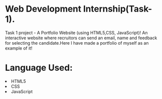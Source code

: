 <h1>Web Development Internship(Task-1).</h1>
<p>Task 1 project - A Portfolio Website (using HTML5,CSS, JavaScript)! An interactive website where recruitors can send an email, name and feedback for selecting the candidate.Here I have made a portfolio of myself as an example of it!</p>
<h1>Language Used:</h1>
<p>
  <li>HTML5</li>
  <li>CSS</li>
  <li>JavaScript</li>
</p>
